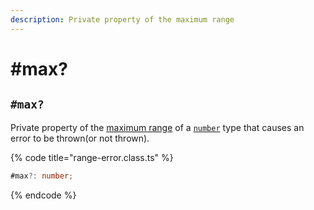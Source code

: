 ```yaml
---
description: Private property of the maximum range
---
```


# #max?

## `#max?`

Private property of the [maximum range](../../getting-started/basic-concepts.md#range) of a [`number`](https://developer.mozilla.org/en-US/docs/Web/JavaScript/Reference/Global\_Objects/Number) type that causes an error to be thrown(or not thrown).

{% code title="range-error.class.ts" %}
```typescript
#max?: number;
```
{% endcode %}
